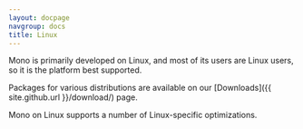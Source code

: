 ```yaml
---
layout: docpage
navgroup: docs
title: Linux
---
```


Mono is primarily developed on Linux, and most of its users are Linux users, so it is the platform best supported.

Packages for various distributions are available on our [Downloads]({{ site.github.url }}/download/) page.

Mono on Linux supports a number of Linux-specific optimizations.

